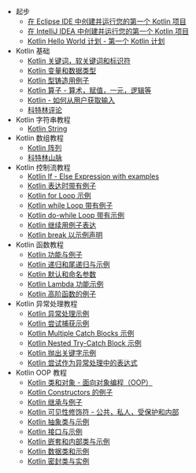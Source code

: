 +   起步
    +   [在 Eclipse IDE 中创建并运行您的第一个 Kotlin 项目](2.md)
    +   [在 IntelliJ IDEA 中创建并运行您的第一个 Kotlin 项目](3.md)
    +   [Kotlin Hello World 计划 - 第一个 Kotlin 计划](4.md)
+   Kotlin 基础
    +   [Kotlin 关键词，软关键词和标识符](5.md)
    +   [Kotlin 变量和数据类型](6.md)
    +   [Kotlin 型铸造用例子](7.md)
    +   [Kotlin 算子 - 算术，赋值，一元，逻辑等](8.md)
    +   [Kotlin - 如何从用户获取输入](9.md)
    +   [科特林评论](10.md)
+   Kotlin 字符串教程
    +   [Kotlin String](11.md)
+   Kotlin 数组教程
    +   [Kotlin 阵列](12.md)
    +   [科特林山脉](13.md)
+   Kotlin 控制流教程
    +   [Kotlin If - Else Expression with examples](14.md)
    +   [Kotlin 表达时带有例子](15.md)
    +   [Kotlin for Loop 示例](16.md)
    +   [Kotlin while Loop 带有例子](17.md)
    +   [Kotlin do-while Loop 带有示例](18.md)
    +   [Kotlin 继续用例子表达](19.md)
    +   [Kotlin break 以示例声明](20.md)
+   Kotlin 函数教程
    +   [Kotlin 功能与例子](21.md)
    +   [Kotlin 递归和尾递归与示例](22.md)
    +   [Kotlin 默认和命名参数](23.md)
    +   [Kotlin Lambda 功能示例](24.md)
    +   [Kotlin 高阶函数的例子](25.md)
+   Kotlin 异常处理教程
    +   [Kotlin 异常处理示例](26.md)
    +   [Kotlin 尝试捕获示例](27.md)
    +   [Kotlin Multiple Catch Blocks 示例](28.md)
    +   [Kotlin Nested Try-Catch Block 示例](29.md)
    +   [Kotlin 抛出关键字示例](30.md)
    +   [Kotlin 尝试作为异常处理中的表达式](31.md)
+   Kotlin OOP 教程
    +   [Kotlin 类和对象 - 面向对象编程（OOP）](32.md)
    +   [Kotlin Constructors 的例子](33.md)
    +   [Kotlin 继承与例子](34.md)
    +   [Kotlin 可见性修饰符 - 公共，私人，受保护和内部](35.md)
    +   [Kotlin 抽象类与示例](36.md)
    +   [Kotlin 接口与示例](37.md)
    +   [Kotlin 嵌套和内部类与示例](38.md)
    +   [Kotlin 数据类和示例](39.md)
    +   [Kotlin 密封类与实例](40.md)
